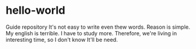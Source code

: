 # hello-world
Guide repository
It's not easy to write even thew words. Reason is simple. My english is terrible. I have to study more. Therefore, we're living in interesting time, so I don't know It'll be need.
